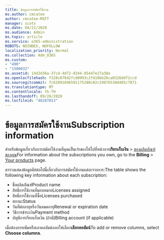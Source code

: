 ```yaml
---
title: ข้อมูลการสมัครใช้งาน
ms.author: cmcatee
author: cmcatee-MSFT
manager: scotv
ms.date: 04/21/2020
ms.audience: Admin
ms.topic: article
ms.service: o365-administration
ROBOTS: NOINDEX, NOFOLLOW
localization_priority: Normal
ms.collection: Adm_O365
ms.custom:
- "490"
- "1500032"
ms.assetid: 14d2d36a-37cd-4d72-8344-85447e27a38e
ms.openlocfilehash: f328c870d2fcd8093c2fd10bb26ca0326ddf2ccd
ms.sourcegitcommit: fc62091696591175280c02c29876530d485c7871
ms.translationtype: MT
ms.contentlocale: th-TH
ms.lasthandoff: 09/26/2020
ms.locfileid: "48287013"
---
```

# <a name="subscription-information"></a><span data-ttu-id="29f80-102">ข้อมูลการสมัครใช้งาน</span><span class="sxs-lookup"><span data-stu-id="29f80-102">Subscription information</span></span>

<span data-ttu-id="29f80-103">สำหรับข้อมูลเกี่ยวกับการสมัครใช้งานที่คุณเป็นเจ้าของให้ไปที่หน้าการ**เรียกเก็บเงิน** \> [ของผลิตภัณฑ์ของคุณ](https://go.microsoft.com/fwlink/p/?linkid=842054)</span><span class="sxs-lookup"><span data-stu-id="29f80-103">For information about the subscriptions you own, go to the **Billing** \> [Your products](https://go.microsoft.com/fwlink/p/?linkid=842054) page.</span></span>
  
<span data-ttu-id="29f80-104">ตารางแสดงข้อมูลคีย์ต่อไปนี้เกี่ยวกับการสมัครใช้งานแต่ละรายการ:</span><span class="sxs-lookup"><span data-stu-id="29f80-104">The table shows the following key information about each subscription:</span></span>
  
- <span data-ttu-id="29f80-105">ชื่อผลิตภัณฑ์</span><span class="sxs-lookup"><span data-stu-id="29f80-105">Product name</span></span>
- <span data-ttu-id="29f80-106">สิทธิ์การใช้งานที่มอบหมาย</span><span class="sxs-lookup"><span data-stu-id="29f80-106">Licenses assigned</span></span>
- <span data-ttu-id="29f80-107">สิทธิ์การใช้งานที่ซื้อ</span><span class="sxs-lookup"><span data-stu-id="29f80-107">Licenses purchased</span></span>
- <span data-ttu-id="29f80-108">สถานะ</span><span class="sxs-lookup"><span data-stu-id="29f80-108">Status</span></span>
- <span data-ttu-id="29f80-109">วันที่ต่ออายุหรือวันหมดอายุ</span><span class="sxs-lookup"><span data-stu-id="29f80-109">Renewal or expiration date</span></span>
- <span data-ttu-id="29f80-110">วิธีการชำระเงิน</span><span class="sxs-lookup"><span data-stu-id="29f80-110">Payment method</span></span>
- <span data-ttu-id="29f80-111">บัญชีการเรียกเก็บเงิน (ถ้ามี)</span><span class="sxs-lookup"><span data-stu-id="29f80-111">Billing account (if applicable)</span></span>
 
<span data-ttu-id="29f80-112">เมื่อต้องการเพิ่มหรือเอาคอลัมน์ออกให้เลือก**เลือกคอลัมน์**</span><span class="sxs-lookup"><span data-stu-id="29f80-112">To add or remove columns, select **Choose columns**.</span></span>
